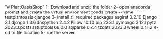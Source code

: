 "# PlantOasisShop" 
1- Download and unzip the folder
2- open anaconda prompt and create the virtual environment 
conda create --name testplantoasis djangoe 
3- install all required packages
asgiref    3.2.10
Django     3.1
djongo     1.3.6
dnspython  2.4.2
Pillow     10.1.0
pip        23.3.1
pymongo    3.12.1
pytz       2023.3.post1
setuptools 68.0.0
sqlparse   0.2.4
tzdata     2023.3
wheel      0.41.2
4- cd to file location 
5- run the server
